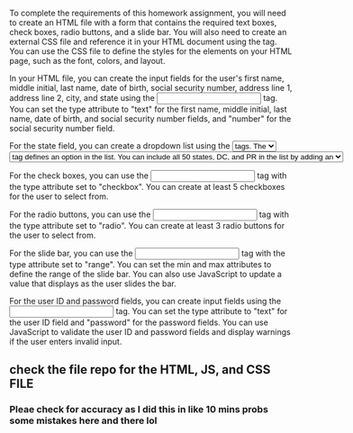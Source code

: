 To complete the requirements of this homework assignment, you will need to create an HTML file with a form that contains the required text boxes, check boxes, radio buttons, and a slide bar. You will also need to create an external CSS file and reference it in your HTML document using the <link> tag. You can use the CSS file to define the styles for the elements on your HTML page, such as the font, colors, and layout.

In your HTML file, you can create the input fields for the user's first name, middle initial, last name, date of birth, social security number, address line 1, address line 2, city, and state using the <input> tag. You can set the type attribute to "text" for the first name, middle initial, last name, date of birth, and social security number fields, and "number" for the social security number field.

For the state field, you can create a dropdown list using the <select> and <option> tags. The <select> tag defines a dropdown list, and the <option> tag defines an option in the list. You can include all 50 states, DC, and PR in the list by adding an <option> tag for each state.

For the check boxes, you can use the <input> tag with the type attribute set to "checkbox". You can create at least 5 checkboxes for the user to select from.

For the radio buttons, you can use the <input> tag with the type attribute set to "radio". You can create at least 3 radio buttons for the user to select from.

For the slide bar, you can use the <input> tag with the type attribute set to "range". You can set the min and max attributes to define the range of the slide bar. You can also use JavaScript to update a value that displays as the user slides the bar.

For the user ID and password fields, you can create input fields using the <input> tag. You can set the type attribute to "text" for the user ID field and "password" for the password fields. You can use JavaScript to validate the user ID and password fields and display warnings if the user enters invalid input.

## check the file repo for the HTML, JS, and CSS FILE
### Pleae check for accuracy as I did this in like 10 mins probs some mistakes here and there lol

